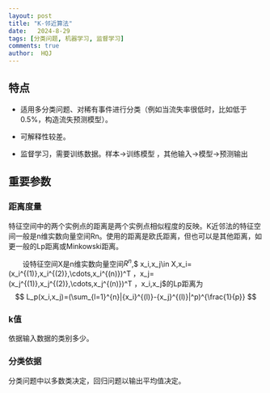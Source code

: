 ```yaml
---
layout: post
title: "K-邻近算法"
date:   2024-8-29
tags: [分类问题, 机器学习, 监督学习]
comments: true
author:  HQJ
---
```

## 特点

- 适用多分类问题、对稀有事件进行分类（例如当流失率很低时，比如低于0.5%，构造流失预测模型）。

- 可解释性较差。

- 监督学习，需要训练数据。样本→训练模型 ，其他输入→模型→预测输出

## 重要参数

### 距离度量

特征空间中的两个实例点的距离是两个实例点相似程度的反映。K近邻法的特征空间一般是n维实数向量空间Rn。使用的距离是欧氏距离，但也可以是其他距离，如更一般的Lp距离或Minkowski距离。

     设特征空间X是n维实数向量空间$R^n$,$ x_i,x_j\in X$,$x_i=(x_i^{(1)},x_i^{(2)},\cdots,x_i^{(n)})^T $，$x_j=(x_j^{(1)},x_j^{(2)},\cdots,x_j^{(n)})^T $，$x_i,x_j$的Lp距离为
$$
L_p(x_i,x_j)=(\sum_{l=1}^{n}|{x_i}^{(l)}-{x_j}^{(l)}|^p)^{\frac{1}{p}}
$$

### k值

依据输入数据的类别多少。

### 分类依据

分类问题中以多数类决定，回归问题以输出平均值决定。